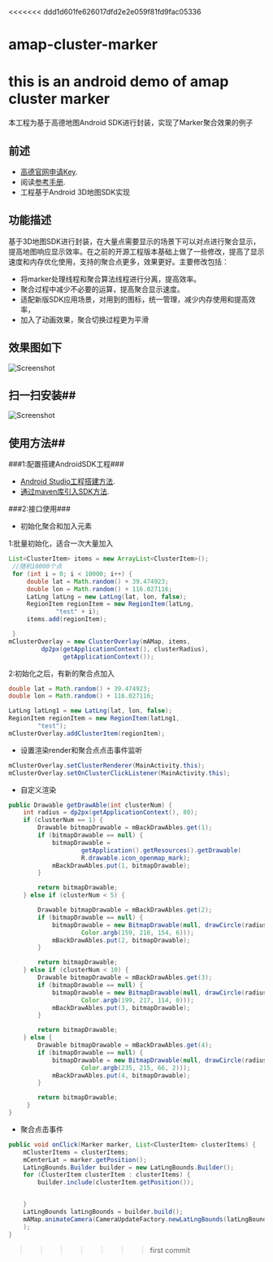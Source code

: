<<<<<<< ddd1d601fe626017dfd2e2e059f81fd9fac05336
# amap-cluster-marker
this is an android demo of amap cluster marker
=======
本工程为基于高德地图Android SDK进行封装，实现了Marker聚合效果的例子
## 前述 ##
- [高德官网申请Key](http://lbs.amap.com/dev/#/).
- 阅读[参考手册](http://a.amap.com/lbs/static/unzip/Android_Map_Doc/index.html).
- 工程基于Android 3D地图SDK实现

## 功能描述 ##
基于3D地图SDK进行封装，在大量点需要显示的场景下可以对点进行聚合显示，提高地图响应显示效率。在之前的开源工程版本基础上做了一些修改，提高了显示速度和内存优化使用，支持的聚合点更多，效果更好。主要修改包括：
- 将marker处理线程和聚合算法线程进行分离，提高效率。
- 聚合过程中减少不必要的运算，提高聚合显示速度。
- 适配新版SDK应用场景，对用到的图标，统一管理，减少内存使用和提高效率，
- 加入了动画效果，聚合切换过程更为平滑 

## 效果图如下 ##

![Screenshot](https://raw.githubusercontent.com/amap-demo/android-cluster-marker/master/resource/Screenshot.png)  

## 扫一扫安装##
![Screenshot]( https://raw.githubusercontent.com/amap-demo/android-cluster-marker/master/resource/download.png)  


## 使用方法##
###1:配置搭建AndroidSDK工程###
- [Android Studio工程搭建方法](http://lbs.amap.com/api/android-sdk/guide/creat-project/android-studio-creat-project/#add-jars).
- [通过maven库引入SDK方法](http://lbsbbs.amap.com/forum.php?mod=viewthread&tid=18786).

###2:接口使用###

- 初始化聚合和加入元素

1:批量初始化，适合一次大量加入
``` java
List<ClusterItem> items = new ArrayList<ClusterItem>();
 //随机10000个点
 for (int i = 0; i < 10000; i++) {
     double lat = Math.random() + 39.474923;
     double lon = Math.random() + 116.027116;
     LatLng latLng = new LatLng(lat, lon, false);
     RegionItem regionItem = new RegionItem(latLng,
             "test" + i);
     items.add(regionItem);

 }
mClusterOverlay = new ClusterOverlay(mAMap, items,
         dp2px(getApplicationContext(), clusterRadius),
               getApplicationContext());
```
2:初始化之后，有新的聚合点加入
``` java
double lat = Math.random() + 39.474923;
double lon = Math.random() + 116.027116;

LatLng latLng1 = new LatLng(lat, lon, false);
RegionItem regionItem = new RegionItem(latLng1,
        "test");
mClusterOverlay.addClusterItem(regionItem);
```
- 设置渲染render和聚合点点击事件监听
``` java
mClusterOverlay.setClusterRenderer(MainActivity.this);
mClusterOverlay.setOnClusterClickListener(MainActivity.this);
```
- 自定义渲染
``` java
public Drawable getDrawAble(int clusterNum) {
    int radius = dp2px(getApplicationContext(), 80);
    if (clusterNum == 1) {
        Drawable bitmapDrawable = mBackDrawAbles.get(1);
        if (bitmapDrawable == null) {
            bitmapDrawable =
                    getApplication().getResources().getDrawable(
                    R.drawable.icon_openmap_mark);
            mBackDrawAbles.put(1, bitmapDrawable);
        }

        return bitmapDrawable;
    } else if (clusterNum < 5) {

        Drawable bitmapDrawable = mBackDrawAbles.get(2);
        if (bitmapDrawable == null) {
            bitmapDrawable = new BitmapDrawable(null, drawCircle(radius,
                    Color.argb(159, 210, 154, 6)));
            mBackDrawAbles.put(2, bitmapDrawable);
        }

        return bitmapDrawable;
    } else if (clusterNum < 10) {
        Drawable bitmapDrawable = mBackDrawAbles.get(3);
        if (bitmapDrawable == null) {
            bitmapDrawable = new BitmapDrawable(null, drawCircle(radius,
                    Color.argb(199, 217, 114, 0)));
            mBackDrawAbles.put(3, bitmapDrawable);
        }

        return bitmapDrawable;
    } else {
        Drawable bitmapDrawable = mBackDrawAbles.get(4);
        if (bitmapDrawable == null) {
            bitmapDrawable = new BitmapDrawable(null, drawCircle(radius,
                    Color.argb(235, 215, 66, 2)));
            mBackDrawAbles.put(4, bitmapDrawable);
        }

        return bitmapDrawable;
     }
}
```
- 聚合点击事件
``` java
public void onClick(Marker marker, List<ClusterItem> clusterItems) {
    mClusterItems = clusterItems;
    mCenterLat = marker.getPosition();
    LatLngBounds.Builder builder = new LatLngBounds.Builder();
    for (ClusterItem clusterItem : clusterItems) {
        builder.include(clusterItem.getPosition());


    }
    LatLngBounds latLngBounds = builder.build();
    mAMap.animateCamera(CameraUpdateFactory.newLatLngBounds(latLngBounds, 0)
    );
}
```
>>>>>>> first commit
